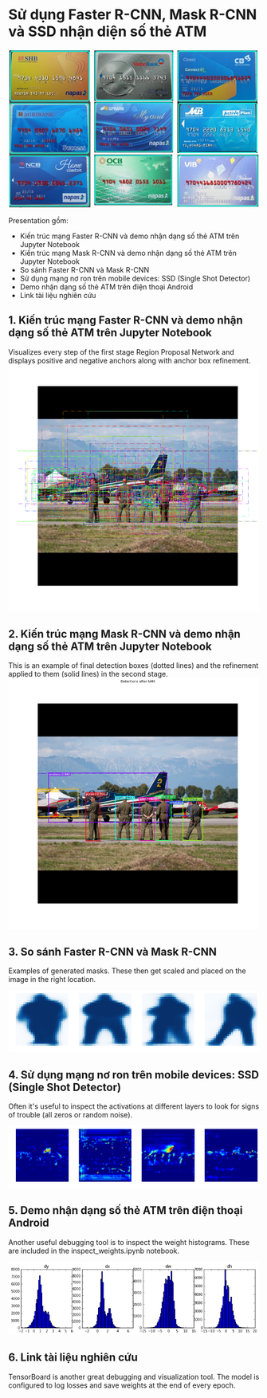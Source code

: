 # Sử dụng Faster R-CNN, Mask R-CNN và SSD nhận diện số thẻ ATM
![](card_number_detection.JPG)


Presentation gồm:
* Kiến trúc mạng Faster R-CNN và demo nhận dạng số thẻ ATM trên Jupyter Notebook
* Kiến trúc mạng Mask R-CNN và demo nhận dạng số thẻ ATM trên Jupyter Notebook
* So sánh Faster R-CNN và Mask R-CNN
* Sử dụng mạng nơ ron trên mobile devices: SSD (Single Shot Detector)
* Demo nhận dạng số thẻ ATM trên điện thoại Android 
* Link tài liệu nghiên cứu

## 1. Kiến trúc mạng Faster R-CNN và demo nhận dạng số thẻ ATM trên Jupyter Notebook
Visualizes every step of the first stage Region Proposal Network and displays positive and negative anchors along with anchor box refinement.
![](assets/detection_anchors.png)

## 2. Kiến trúc mạng Mask R-CNN và demo nhận dạng số thẻ ATM trên Jupyter Notebook
This is an example of final detection boxes (dotted lines) and the refinement applied to them (solid lines) in the second stage.
![](assets/detection_refinement.png)

## 3. So sánh Faster R-CNN và Mask R-CNN
Examples of generated masks. These then get scaled and placed on the image in the right location.

![](assets/detection_masks.png)

## 4. Sử dụng mạng nơ ron trên mobile devices: SSD (Single Shot Detector)
Often it's useful to inspect the activations at different layers to look for signs of trouble (all zeros or random noise).

![](assets/detection_activations.png)

## 5. Demo nhận dạng số thẻ ATM trên điện thoại Android
Another useful debugging tool is to inspect the weight histograms. These are included in the inspect_weights.ipynb notebook.

![](assets/detection_histograms.png)

## 6. Link tài liệu nghiên cứu
TensorBoard is another great debugging and visualization tool. The model is configured to log losses and save weights at the end of every epoch.

